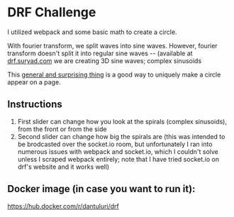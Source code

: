 # DRF Challenge

I utilized webpack and some basic math to create a circle.

With fourier transform, we split waves into sine waves. However, fourier transform doesn't split it into regular sine waves -- (available at [drf.suryad.com](https://drf.suryad.com) we are creating 3D sine waves; complex sinusoids

This [general and surprising thing](http://www.paulgraham.com/sun.html) is a good way to uniquely make a circle appear on a page.


## Instructions
1. First slider can change how you look at the spirals (complex sinusoids), from the front or from the side
2. Second slider can change how big the spirals are (this was intended to be brodcasted over the socket.io room, but unfortunately I ran into numerous issues with webpack and socket.io, which I couldn't solve unless I scraped webpack entirely; note that I have tried socket.io on drf's website and it works well)


## Docker image (in case you want to run it):

https://hub.docker.com/r/dantuluri/drf


